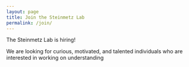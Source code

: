 ```yaml
---
layout: page
title: Join the Steinmetz Lab
permalink: /join/
---
```


The Steinmetz Lab is hiring!

We are looking for curious, motivated, and talented individuals who are interested in working on understanding 